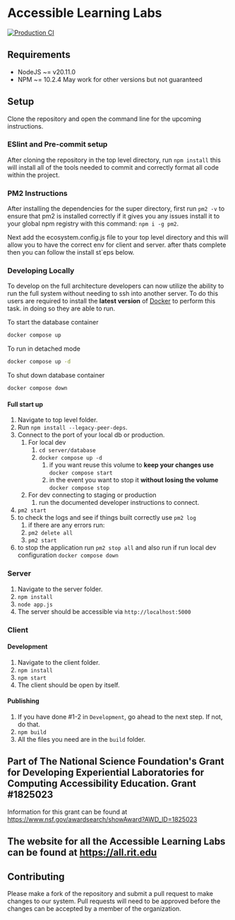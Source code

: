 # Accessible Learning Labs

[![Production CI](https://github.com/all-rit/ALL/actions/workflows/node.js.yml/badge.svg)](https://github.com/all-rit/ALL/actions/workflows/node.js.yml)

## Requirements

- NodeJS ~= v20.11.0
- NPM ~= 10.2.4
  May work for other versions but not guaranteed

## Setup

Clone the repository and open the command line for the upcoming instructions.

### ESlint and Pre-commit setup

After cloning the repository in the top level directory, run `npm install` this will install all of the tools needed to
commit and correctly format all code within the project.

### PM2 Instructions

After installing the dependencies for the super directory, first run `pm2 -v` to ensure that pm2 is installed correctly
if it gives you any issues install it to your global npm registry with this command: `npm i -g pm2`.

Next add the ecosystem.config.js file to your top level directory and this will allow you to have
the correct env for client and server. after thats complete then you can follow the install st`eps below.

### Developing Locally

To develop on the full architecture developers can now utilize the ability to run the full system without
needing to ssh into another server. To do this users are required to install the **latest version** of [Docker](https://www.docker.com/) to perform this task.
in doing so they are able to run.

To start the database container

```bash
docker compose up
```

To run in detached mode

```bash
docker compose up -d
```

To shut down database container

```bash
docker compose down
```

#### Full start up

1. Navigate to top level folder.
2. Run `npm install --legacy-peer-deps`.
3. Connect to the port of your local db or production.
   1. For local dev
      1. `cd server/database`
      2. `docker compose up -d`
         1. if you want reuse this volume to **keep your changes use** `docker compose start`
         2. in the event you want to stop it **without losing the volume** `docker compose stop`
   2. For dev connecting to staging or production
      1. run the documented developer instructions to connect.
4. `pm2 start`
5. to check the logs and see if things built correctly use `pm2 log`
   1. if there are any errors run:
   2. `pm2 delete all`
   3. `pm2 start`
6. to stop the application run `pm2 stop all` and also run if run local dev configuration `docker compose down`

### Server

1. Navigate to the server folder.
2. `npm install`
3. `node app.js`
4. The server should be accessible via `http://localhost:5000`

### Client

#### Development

1. Navigate to the client folder.
2. `npm install`
3. `npm start`
4. The client should be open by itself.

#### Publishing

1. If you have done #1-2 in `Development`, go ahead to the next step. If not, do that.
2. `npm build`
3. All the files you need are in the `build` folder.

## Part of The National Science Foundation's Grant for Developing Experiential Laboratories for Computing Accessibility Education. Grant #1825023

Information for this grant can be found at <https://www.nsf.gov/awardsearch/showAward?AWD_ID=1825023>

## The website for all the Accessible Learning Labs can be found at <https://all.rit.edu>

## Contributing

Please make a fork of the repository and submit a pull request to make changes to our system. Pull requests will need to be approved before the changes can be accepted by a member of the organization.
